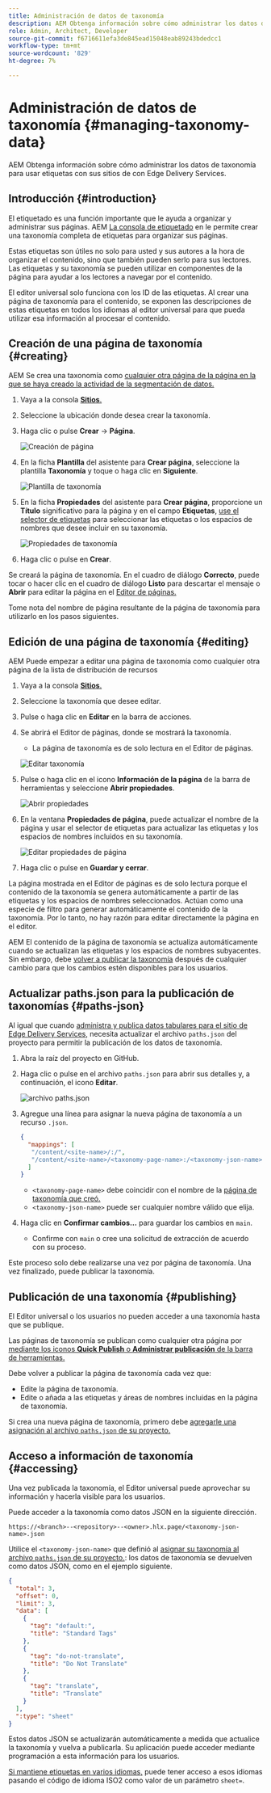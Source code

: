 ```yaml
---
title: Administración de datos de taxonomía
description: AEM Obtenga información sobre cómo administrar los datos de taxonomía para usar etiquetas con sus sitios de con Edge Delivery Services.
role: Admin, Architect, Developer
source-git-commit: f6716611efa3de845ead15048eab89243bdedcc1
workflow-type: tm+mt
source-wordcount: '829'
ht-degree: 7%

---
```



# Administración de datos de taxonomía {#managing-taxonomy-data}

AEM Obtenga información sobre cómo administrar los datos de taxonomía para usar etiquetas con sus sitios de con Edge Delivery Services.

## Introducción {#introduction}

El etiquetado es una función importante que le ayuda a organizar y administrar sus páginas. AEM [La consola de etiquetado](/help/sites-cloud/administering/tags.md#tagging-console) en le permite crear una taxonomía completa de etiquetas para organizar sus páginas.

Estas etiquetas son útiles no solo para usted y sus autores a la hora de organizar el contenido, sino que también pueden serlo para sus lectores. Las etiquetas y su taxonomía se pueden utilizar en componentes de la página para ayudar a los lectores a navegar por el contenido.

El editor universal solo funciona con los ID de las etiquetas. Al crear una página de taxonomía para el contenido, se exponen las descripciones de estas etiquetas en todos los idiomas al editor universal para que pueda utilizar esa información al procesar el contenido.

## Creación de una página de taxonomía {#creating}

AEM Se crea una taxonomía como [cualquier otra página de la página en la que se haya creado la actividad de la segmentación de datos.](/help/sites-cloud/authoring/sites-console/creating-pages.md)

1. Vaya a la consola [**Sitios**.](/help/sites-cloud/authoring/sites-console/introduction.md)

1. Seleccione la ubicación donde desea crear la taxonomía.

1. Haga clic o pulse **Crear** -> **Página**.

   ![Creación de página](assets/taxonomy/create-page.png)

1. En la ficha **Plantilla** del asistente para **Crear página**, seleccione la plantilla **Taxonomía** y toque o haga clic en **Siguiente**.

   ![Plantilla de taxonomía](assets/taxonomy/taxonomy-template.png)

1. En la ficha **Propiedades** del asistente para **Crear página**, proporcione un **Título** significativo para la página y en el campo **Etiquetas**, [use el selector de etiquetas](/help/sites-cloud/authoring/sites-console/tags.md) para seleccionar las etiquetas o los espacios de nombres que desee incluir en su taxonomía.

   ![Propiedades de taxonomía](assets/taxonomy/create-page-wizard-properties.png)

1. Haga clic o pulse en **Crear**.

Se creará la página de taxonomía. En el cuadro de diálogo **Correcto**, puede tocar o hacer clic en el cuadro de diálogo **Listo** para descartar el mensaje o **Abrir** para editar la página en el [Editor de páginas.](/help/sites-cloud/authoring/page-editor/introduction.md)

Tome nota del nombre de página resultante de la página de taxonomía para utilizarlo en los pasos siguientes.

## Edición de una página de taxonomía {#editing}

AEM Puede empezar a editar una página de taxonomía como cualquier otra página de la lista de distribución de recursos

1. Vaya a la consola [**Sitios**.](/help/sites-cloud/authoring/sites-console/introduction.md)

1. Seleccione la taxonomía que desee editar.

1. Pulse o haga clic en **Editar** en la barra de acciones.

1. Se abrirá el Editor de páginas, donde se mostrará la taxonomía.

   * La página de taxonomía es de solo lectura en el Editor de páginas.

   ![Editar taxonomía](assets/taxonomy/edit-page.png)

1. Pulse o haga clic en el icono **Información de la página** de la barra de herramientas y seleccione **Abrir propiedades**.

   ![Abrir propiedades](assets/taxonomy/open-properties.png)

1. En la ventana **Propiedades de página**, puede actualizar el nombre de la página y usar el selector de etiquetas para actualizar las etiquetas y los espacios de nombres incluidos en su taxonomía.

   ![Editar propiedades de página](assets/taxonomy/edit-properties.png)

1. Haga clic o pulse en **Guardar y cerrar**.

La página mostrada en el Editor de páginas es de solo lectura porque el contenido de la taxonomía se genera automáticamente a partir de las etiquetas y los espacios de nombres seleccionados. Actúan como una especie de filtro para generar automáticamente el contenido de la taxonomía. Por lo tanto, no hay razón para editar directamente la página en el editor.

AEM El contenido de la página de taxonomía se actualiza automáticamente cuando se actualizan las etiquetas y los espacios de nombres subyacentes. Sin embargo, debe [volver a publicar la taxonomía](#publishing) después de cualquier cambio para que los cambios estén disponibles para los usuarios.

## Actualizar paths.json para la publicación de taxonomías {#paths-json}

Al igual que cuando [administra y publica datos tabulares para el sitio de Edge Delivery Services,](/help/edge/wysiwyg-authoring/tabular-data.md) necesita actualizar el archivo `paths.json` del proyecto para permitir la publicación de los datos de taxonomía.

1. Abra la raíz del proyecto en GitHub.

1. Haga clic o pulse en el archivo `paths.json` para abrir sus detalles y, a continuación, el icono **Editar**.

   ![archivo paths.json](assets/taxonomy/paths-json.png)

1. Agregue una línea para asignar la nueva página de taxonomía a un recurso `.json`.

   ```json
   {
     "mappings": [
      "/content/<site-name>/:/",
      "/content/<site-name>/<taxonomy-page-name>:/<taxonomy-json-name>.json"
     ]
   }
   ```

   * `<taxonomy-page-name>` debe coincidir con el nombre de la [página de taxonomía que creó.](#creating)
   * `<taxonomy-json-name>` puede ser cualquier nombre válido que elija.

1. Haga clic en **Confirmar cambios…** para guardar los cambios en `main`.

   * Confirme con `main` o cree una solicitud de extracción de acuerdo con su proceso.

Este proceso solo debe realizarse una vez por página de taxonomía. Una vez finalizado, puede publicar la taxonomía.

## Publicación de una taxonomía {#publishing}

El Editor universal o los usuarios no pueden acceder a una taxonomía hasta que se publique.

Las páginas de taxonomía se publican como cualquier otra página por [mediante los iconos **Quick Publish** o **Administrar publicación** de la barra de herramientas.](/help/sites-cloud/authoring/sites-console/publishing-pages.md)

Debe volver a publicar la página de taxonomía cada vez que:

* Edite la página de taxonomía.
* Edite o añada a las etiquetas y áreas de nombres incluidas en la página de taxonomía.

Si crea una nueva página de taxonomía, primero debe [agregarle una asignación al archivo `paths.json` de su proyecto.](#paths-json)

## Acceso a información de taxonomía {#accessing}

Una vez publicada la taxonomía, el Editor universal puede aprovechar su información y hacerla visible para los usuarios.

Puede acceder a la taxonomía como datos JSON en la siguiente dirección.

`https://<branch>--<repository>--<owner>.hlx.page/<taxonomy-json-name>.json`

Utilice el `<taxonomy-json-name>` que definió al [asignar su taxonomía al archivo `paths.json` de su proyecto.](#paths-json): los datos de taxonomía se devuelven como datos JSON, como en el ejemplo siguiente.

```json
{
  "total": 3,
  "offset": 0,
  "limit": 3,
  "data": [
    {
      "tag": "default:",
      "title": "Standard Tags"
    },
    {
      "tag": "do-not-translate",
      "title": "Do Not Translate"
    },
    {
      "tag": "translate",
      "title": "Translate"
    }
  ],
  ":type": "sheet"
}
```

Estos datos JSON se actualizarán automáticamente a medida que actualice la taxonomía y vuelva a publicarla. Su aplicación puede acceder mediante programación a esta información para los usuarios.

[Si mantiene etiquetas en varios idiomas,](/help/sites-cloud/administering/tags.md#managing-tags-in-different-languages) puede tener acceso a esos idiomas pasando el código de idioma ISO2 como valor de un parámetro `sheet=`.
